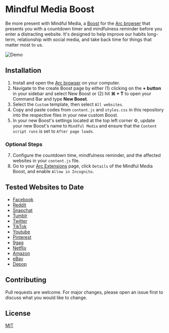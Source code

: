 # Mindful Media Boost

Be more present with Mindful Media, a [Boost](https://browserinc.notion.site/Arc-Boosts-beta-fd9ea0bfb1b54e9c82c2d88182096405) for the [Arc browser](https://arc.net/) that presents you with a countdown timer and mindfulness reminder before you enter a distracting website. It's designed to help improve our habits long-term, relationship with social media, and take back time for things that matter most to us.

![Demo](https://github.com/quandollar/arc-boost-mindful-media/blob/main/demo.gif)

## Installation

1. Install and open the [Arc browser](https://arc.net/) on your computer.
2. Navigate to the create Boost page by either (1) clicking on the **+ button** in your sidebar and select New Boost or (2) hit **⌘ + T** to open your Command Bar and type **New Boost**.
3. Select the `Custom` template, then select `All websites`.
4. Copy and paste codes from `content.js` and `styles.css` in this repository into the respective files in your new custom Boost.
5. In your new Boost's settings located at the top left corner ⚙️, update your new Boost's name to `Mindful Media` and ensure that the `Content script runs` is set to `After page loads`.

### Optional Steps

7. Configure the countdown time, mindfulness reminder, and the affected websites in your `content.js` file.
8. Go to your [Arc Extensions](arc://extensions/) page, click `Details` of the Mindful Media Boost, and enable `Allow in Incognito`.

## Tested Websites to Date

- [Facebook](www.facebook.com)
- [Reddit](www.reddit.com)
- [Snapchat](www.snapchat.com)
- [Tumblr](www.tumblr.com)
- [Twitter](www.twitter.com)
- [TikTok](www.tiktok.com)
- [Youtube](www.youtube.com)
- [Pinterest](www.pinterest.com)
- [9gag](www.9gag.com)
- [Netflix](www.netflix.com)
- [Amazon](www.amazon.com)
- [eBay](www.ebay.com)
- [Depop](www.depop.com)

## Contributing

Pull requests are welcome. For major changes, please open an issue first to discuss what you would like to change.

## License

[MIT](https://choosealicense.com/licenses/mit/)
